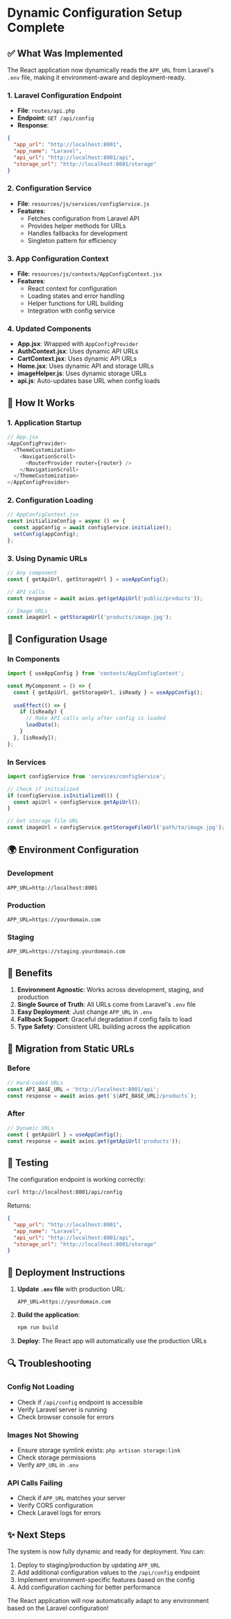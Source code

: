 # Dynamic Configuration Setup Complete

## ✅ What Was Implemented

The React application now dynamically reads the `APP_URL` from Laravel's `.env` file, making it environment-aware and deployment-ready.

### 1. **Laravel Configuration Endpoint**
- **File**: `routes/api.php`
- **Endpoint**: `GET /api/config`
- **Response**:
```json
{
  "app_url": "http://localhost:8001",
  "app_name": "Laravel", 
  "api_url": "http://localhost:8001/api",
  "storage_url": "http://localhost:8001/storage"
}
```

### 2. **Configuration Service**
- **File**: `resources/js/services/configService.js`
- **Features**:
  - Fetches configuration from Laravel API
  - Provides helper methods for URLs
  - Handles fallbacks for development
  - Singleton pattern for efficiency

### 3. **App Configuration Context**
- **File**: `resources/js/contexts/AppConfigContext.jsx`
- **Features**:
  - React context for configuration
  - Loading states and error handling
  - Helper functions for URL building
  - Integration with config service

### 4. **Updated Components**
- **App.jsx**: Wrapped with `AppConfigProvider`
- **AuthContext.jsx**: Uses dynamic API URLs
- **CartContext.jsx**: Uses dynamic API URLs  
- **Home.jsx**: Uses dynamic API and storage URLs
- **imageHelper.js**: Uses dynamic storage URLs
- **api.js**: Auto-updates base URL when config loads

## 🚀 How It Works

### 1. **Application Startup**
```javascript
// App.jsx
<AppConfigProvider>
  <ThemeCustomization>
    <NavigationScroll>
      <RouterProvider router={router} />
    </NavigationScroll>
  </ThemeCustomization>
</AppConfigProvider>
```

### 2. **Configuration Loading**
```javascript
// AppConfigContext.jsx
const initializeConfig = async () => {
  const appConfig = await configService.initialize();
  setConfig(appConfig);
};
```

### 3. **Using Dynamic URLs**
```javascript
// Any component
const { getApiUrl, getStorageUrl } = useAppConfig();

// API calls
const response = await axios.get(getApiUrl('public/products'));

// Image URLs
const imageUrl = getStorageUrl('products/image.jpg');
```

## 🔧 Configuration Usage

### **In Components**
```javascript
import { useAppConfig } from 'contexts/AppConfigContext';

const MyComponent = () => {
  const { getApiUrl, getStorageUrl, isReady } = useAppConfig();
  
  useEffect(() => {
    if (isReady) {
      // Make API calls only after config is loaded
      loadData();
    }
  }, [isReady]);
};
```

### **In Services**
```javascript
import configService from 'services/configService';

// Check if initialized
if (configService.isInitialized()) {
  const apiUrl = configService.getApiUrl();
}

// Get storage file URL
const imageUrl = configService.getStorageFileUrl('path/to/image.jpg');
```

## 🌍 Environment Configuration

### **Development**
```env
APP_URL=http://localhost:8001
```

### **Production**
```env
APP_URL=https://yourdomain.com
```

### **Staging**
```env
APP_URL=https://staging.yourdomain.com
```

## 📝 Benefits

1. **Environment Agnostic**: Works across development, staging, and production
2. **Single Source of Truth**: All URLs come from Laravel's `.env` file
3. **Easy Deployment**: Just change `APP_URL` in `.env`
4. **Fallback Support**: Graceful degradation if config fails to load
5. **Type Safety**: Consistent URL building across the application

## 🔄 Migration from Static URLs

### **Before**
```javascript
// Hard-coded URLs
const API_BASE_URL = 'http://localhost:8001/api';
const response = await axios.get(`${API_BASE_URL}/products`);
```

### **After**
```javascript
// Dynamic URLs
const { getApiUrl } = useAppConfig();
const response = await axios.get(getApiUrl('products'));
```

## 🧪 Testing

The configuration endpoint is working correctly:

```bash
curl http://localhost:8001/api/config
```

Returns:
```json
{
  "app_url": "http://localhost:8001",
  "app_name": "Laravel",
  "api_url": "http://localhost:8001/api", 
  "storage_url": "http://localhost:8001/storage"
}
```

## 🚀 Deployment Instructions

1. **Update `.env` file** with production URL:
   ```env
   APP_URL=https://yourdomain.com
   ```

2. **Build the application**:
   ```bash
   npm run build
   ```

3. **Deploy**: The React app will automatically use the production URLs

## 🔍 Troubleshooting

### **Config Not Loading**
- Check if `/api/config` endpoint is accessible
- Verify Laravel server is running
- Check browser console for errors

### **Images Not Showing**
- Ensure storage symlink exists: `php artisan storage:link`
- Check storage permissions
- Verify `APP_URL` in `.env`

### **API Calls Failing**
- Check if `APP_URL` matches your server
- Verify CORS configuration
- Check Laravel logs for errors

## ✨ Next Steps

The system is now fully dynamic and ready for deployment. You can:

1. Deploy to staging/production by updating `APP_URL`
2. Add additional configuration values to the `/api/config` endpoint
3. Implement environment-specific features based on the config
4. Add configuration caching for better performance

The React application will now automatically adapt to any environment based on the Laravel configuration!
